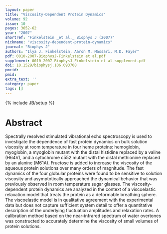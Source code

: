 ```yaml
---
layout: paper
title: "Viscosity-Dependent Protein Dynamics"
volume: 92
issue: 10
pages: 3652-62
year: "2007"
shortref: "Finkelstein _et al._ Biophys J (2007)"
nickname: "viscosity-dependent-protein-dynamics"
journal: "Biophys J"
authors: "Ilya J. Finkelstein, Aaron M. Massari, M.D. Fayer"
pdf: 0010-2007-BiophysJ-Finkelstein et al.pdf
supplement: 0010-2007-BiophysJ-Finkelstein et al-supplement.pdf
doi: 10.1529/biophysj.106.093708
pmcid:
pmid:
extra_text: ''
category: paper
tags: []
---
```

{% include JB/setup %}

# Abstract

Spectrally resolved stimulated vibrational echo spectroscopy is used to investigate the dependence of fast protein dynamics on bulk solution viscosity at room temperature in four heme proteins: hemoglobin, myoglobin, a myoglobin mutant with the distal histidine replaced by a valine (H64V), and a cytochrome c552 mutant with the distal methionine replaced by an alanine (M61A). Fructose is added to increase the viscosity of the aqueous protein solutions over many orders of magnitude. The fast dynamics of the four globular proteins were found to be sensitive to solution viscosity and asymptotically approached the dynamical behavior that was previously observed in room temperature sugar glasses. The viscosity-dependent protein dynamics are analyzed in the context of a viscoelastic relaxation model that treats the protein as a deformable breathing sphere. The viscoelastic model is in qualitative agreement with the experimental data but does not capture sufficient system detail to offer a quantitative description of the underlying fluctuation amplitudes and relaxation rates. A calibration method based on the near-infrared spectrum of water overtones was constructed to accurately determine the viscosity of small volumes of protein solutions.
